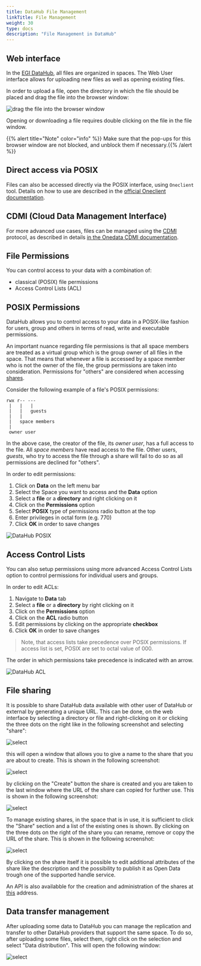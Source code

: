 ```yaml
---
title: DataHub File Management
linkTitle: File Management
weight: 30
type: docs
description: "File Management in DataHub"
---
```


## Web interface

In the [EGI DataHub](../), all files are organized in spaces. The Web User
interface allows for uploading new files as well as opening existing files.

In order to upload a file, open the directory in which the file should be placed
and drag the file into the browser window:

![drag the file into the browser window](datahub-drag-file.png)

Opening or downloading a file requires double clicking on the file in the file
window.

{{% alert title="Note" color="info" %}} Make sure that the pop-ups for this
browser window are not blocked, and unblock them if necessary.{{% /alert %}}

## Direct access via POSIX

Files can also be accessed directly via the POSIX interface, using `Oneclient`
tool. Details on how to use are described in the
[official Oneclient documentation](https://onedata.org/#/home/documentation/doc/using_onedata/oneclient.html).

## CDMI (Cloud Data Management Interface)

For more advanced use cases, files can be managed using the
[CDMI](http://www.snia.org/cdmi) protocol, as described in details
[in the Onedata CDMI documentation](https://onedata.org/#/home/documentation/doc/advanced/cdmi.html).

## File Permissions

You can control access to your data with a combination of:

- classical (POSIX) file permissions
- Access Control Lists (ACL)

## POSIX Permissions

DataHub allows you to control access to your data in a POSIX-like fashion for
users, group and others in terms of read, write and executable permissions.

An important nuance regarding file permissions is that all space members are
treated as a virtual group which is the group owner of all files in the space.
That means that whenever a file is accessed by a space member who is not the
owner of the file, the group permissions are taken into consideration.
Permissions for "others" are considered when accessing
[shares](https://onedata.org/#/home/documentation/doc/using_onedata/shares.html).

Consider the following example of a file's POSIX permissions:

```text
rwx r-- ---
 |   |   |
 |   |   guests
 |   |
 |   space members
 |
 owner user
```

In the above case, the creator of the file, its _owner user_, has a full access
to the file. All _space members_ have read access to the file. Other users,
_guests_, who try to access the file through a share will fail to do so as all
permissions are declined for "others".

In order to edit permissions:

1. Click on **Data** on the left menu bar
1. Select the Space you want to access and the **Data** option
1. Select a **file** or a **directory** and right clicking on it
1. Click on the **Permissions** option
1. Select **POSIX** type of permissions radio button at the top
1. Enter privileges in octal form (e.g. 770)
1. Click **OK** in order to save changes

![DataHub POSIX](datahub-posix.png)

## Access Control Lists

You can also setup permissions using more advanced Access Control Lists option
to control permissions for individual users and groups.

In order to edit ACLs:

1. Navigate to **Data** tab
1. Select a **file** or a **directory** by right clicking on it
1. Click on the **Permissions** option
1. Click on the **ACL** radio button
1. Edit permissions by clicking on the appropriate **checkbox**
1. Click **OK** in order to save changes

> Note, that access lists take precedence over POSIX permissions. If access list
> is set, POSIX are set to octal value of 000.

The order in which permissions take precedence is indicated with an arrow.

![DataHub ACL](datahub-acl.png)

## File sharing

It is possible to share DataHub data available with other user of DataHub or external by generating a unique URL. This can be done, on the web interface by selecting  a directory or file and right-clicking on it or clicking the three dots on the right like in the following screenshot and selecting "share":

![select](datahub-share-01.png)

this will open a window that allows you to give a name to the share that you are about to create. This is shown in the following screenshot:

![select](datahub-share-02.png)

by clicking on the "Create" button the share is created and you are taken to the last window where the  URL of the share can copied for further use. This is shown in the following screenshot:

![select](datahub-share-03.png)

To manage existing shares, in the space that is in use, it is sufficient to click the "Share" section and a list of the existing ones is shown. By clicking on the three dots on the right of the share you can rename, remove or copy the URL of the share.
This is shown in the following screenshot:

![select](datahub-share-04.png)

By clicking on the share itself it is possible to edit additional attributes of the share like the description and the possibility to publish it as Open Data trough one of the supported handle service.

An API is also availabble for the creation and administration of the shares at [this](https://onedata.org/#/home/api/stable/onezone?anchor=tag/Share) address.

## Data transfer management

After uploading some data to DataHub you can manage the replication and transfer to other DataHub providers that support the same space. To do so, after uploading some files, select them, right click on the selection and select "Data distribution". This will open the following window:

![select](datahub-transfer-01.png)
